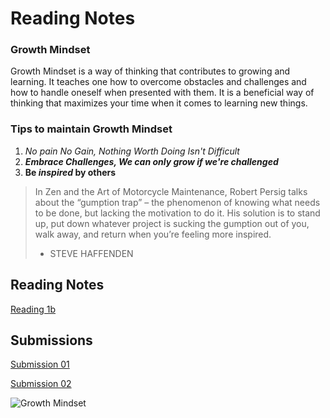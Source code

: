 # Reading Notes

### Growth Mindset 

Growth Mindset is a way of thinking that contributes to growing and learning. It teaches one how to overcome obstacles and challenges and how to handle oneself when presented with them. It is a beneficial way of thinking that maximizes your time when it comes to learning new things.

### Tips to maintain Growth Mindset

1. *No pain No Gain, Nothing Worth Doing Isn't Difficult*
2. ***Embrace Challenges, We can only grow if we're challenged***
3. **Be _inspired_ by others**


>In Zen and the Art of Motorcycle Maintenance, Robert Persig talks about the “gumption trap” – the phenomenon of knowing what needs to be done, but lacking the motivation to do it. His solution is to stand up, put down whatever project is sucking the gumption out of you, walk away, and return when you’re feeling more inspired. 
>- STEVE HAFFENDEN

## Reading Notes
[Reading 1b](https://25brian.github.io/Reading-notes-DV102/reading-1b.md) 

## Submissions
[Submission 01](https://25brian.github.io/Reading-notes-DV102/submission01.md)

[Submission 02](https://25brian.github.io/Reading-notes-DV102/submission02.md)

![Growth Mindset](https://www.hopehighonline.org/wp-content/uploads/2019/07/Growth-Mindset-Illustration-01.jpg)
